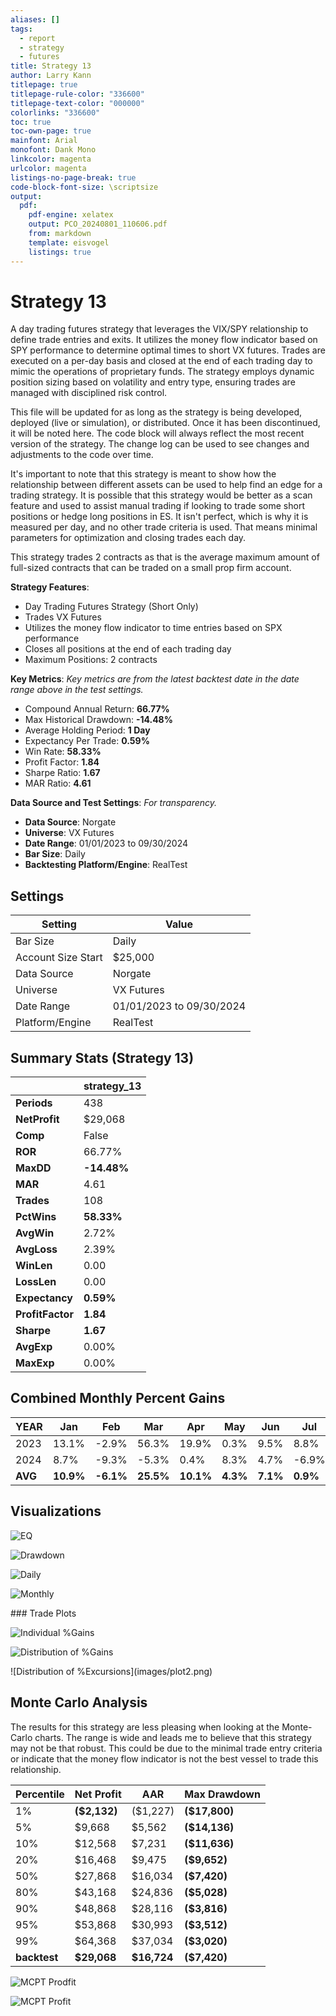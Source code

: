 ```yaml
---
aliases: []
tags: 
  - report
  - strategy
  - futures
title: Strategy 13
author: Larry Kann
titlepage: true
titlepage-rule-color: "336600"
titlepage-text-color: "000000"
colorlinks: "336600"
toc: true
toc-own-page: true
mainfont: Arial
monofont: Dank Mono
linkcolor: magenta
urlcolor: magenta
listings-no-page-break: true
code-block-font-size: \scriptsize
output:
  pdf:
    pdf-engine: xelatex
    output: PCO_20240801_110606.pdf
    from: markdown
    template: eisvogel
    listings: true
---
```

# Strategy 13

A day trading futures strategy that leverages the VIX/SPY relationship to define trade entries and exits. It utilizes the money flow indicator based on SPY performance to determine optimal times to short VX futures. Trades are executed on a per-day basis and closed at the end of each trading day to mimic the operations of proprietary funds. The strategy employs dynamic position sizing based on volatility and entry type, ensuring trades are managed with disciplined risk control.

This file will be updated for as long as the strategy is being developed, deployed (live or simulation), or distributed. Once it has been discontinued, it will be noted here. The code block will always reflect the most recent version of the strategy. The change log can be used to see changes and adjustments to the code over time.

It's important to note that this strategy is meant to show how the relationship between different assets can be used to help find an edge for a trading strategy. It is possible that this strategy would be better as a scan feature and used to assist manual trading if looking to trade some short positions or hedge long positions in ES. It isn't perfect, which is why it is measured per day, and no other trade criteria is used. That means minimal parameters for optimization and closing trades each day. 

This strategy trades 2 contracts as that is the average maximum amount of full-sized contracts that can be traded on a small prop firm account. 

**Strategy Features**:

- Day Trading Futures Strategy (Short Only)
- Trades VX Futures
- Utilizes the money flow indicator to time entries based on SPX performance
- Closes all positions at the end of each trading day
- Maximum Positions: 2 contracts

**Key Metrics**: _Key metrics are from the latest backtest date in the date range above in the test settings._

- Compound Annual Return: **66.77%**
- Max Historical Drawdown: **-14.48%**
- Average Holding Period: **1 Day**
- Expectancy Per Trade: **0.59%**
- Win Rate: **58.33%**
- Profit Factor: **1.84**
- Sharpe Ratio: **1.67**
- MAR Ratio: **4.61**

**Data Source and Test Settings**: _For transparency._

- **Data Source**: Norgate
- **Universe**: VX Futures
- **Date Range**: 01/01/2023 to 09/30/2024
- **Bar Size**: Daily
- **Backtesting Platform/Engine**: RealTest

## Settings

| Setting            | Value                              |
| ------------------ | ---------------------------------- |
| Bar Size           | Daily                               |
| Account Size Start | $25,000                             |
| Data Source        | Norgate                             |
| Universe           | VX Futures                          |
| Date Range         | 01/01/2023 to 09/30/2024            |
| Platform/Engine    | RealTest                            |

## Summary Stats (Strategy 13)

|              | strategy_13 |
| ------------ | ----------- |
| **Periods**      | 438         |
| **NetProfit**    | $29,068     |
| **Comp**         | False       |
| **ROR**          | 66.77%      |
| **MaxDD**        | **-14.48%** |
| **MAR**          | 4.61        |
| **Trades**       | 108         |
| **PctWins**      | **58.33%**  |
| **AvgWin**       | 2.72%       |
| **AvgLoss**      | 2.39%       |
| **WinLen**       | 0.00        |
| **LossLen**      | 0.00        |
| **Expectancy**   | **0.59%**   |
| **ProfitFactor** | **1.84**    |
| **Sharpe**       | **1.67**    |
| **AvgExp**       | 0.00%       |
| **MaxExp**       | 0.00%       |

## Combined Monthly Percent Gains

| YEAR | Jan   | Feb    | Mar    | Apr   | May   | Jun  | Jul  | Aug    | Sep    | Oct  | Nov | Dec | **TOTAL** | MaxDD   |
| ---- | ----- | ------ | ------ | ----- | ----- | ---- | ---- | ------ | ------ | ---- | --- | --- | -------- | ------- |
| 2023 | 13.1% | -2.9%  | 56.3%  | 19.9% | 0.3%  | 9.5% | 8.8% | -18.8% | -10.8% | 5.2% | 13.5% | 7.1% | **101.1%** | -29.7% |
| 2024 | 8.7%  | -9.3%  | -5.3%  | 0.4%  | 8.3%  | 4.7% | -6.9% | 22.3%  | -7.7%  | n/a  | n/a | n/a | **15.2%**  | -18.4%  |
| **AVG** | **10.9%** | **-6.1%** | **25.5%** | **10.1%** | **4.3%** | **7.1%** | **0.9%** | **1.7%** | **-9.3%** | **5.2%** | **13.5%** | **7.1%** | **58.1%** | **-24.1%** |

## Visualizations


![EQ](images/graph2.png)


![Drawdown](images/graph3.png)
<div style="page-break-after: always;"></div>

![Daily](images/graph5.png)

![Monthly](images/graph7.png)
<div style="page-break-after: always;"></div>
### Trade Plots


![Individual %Gains](images/plot0.png)


![Distribution of %Gains](images/plot1.png)
<div style="page-break-after: always;"></div>
![Distribution of %Excursions](images/plot2.png)

## Monte Carlo Analysis

The results for this strategy are less pleasing when looking at the Monte-Carlo charts. The range is wide and leads me to believe that this strategy may not be that robust. This could be due to the minimal trade entry criteria or indicate that the money flow indicator is not the best vessel to trade this relationship. 

| Percentile | Net Profit  | AAR     | Max Drawdown    |
| ---------- | ----------- | ------- | ---------------- |
| 1%         | **($2,132)** | ($1,227) | **($17,800)**    |
| 5%         | $9,668      | $5,562  | **($14,136)**    |
| 10%        | $12,568     | $7,231  | **($11,636)**    |
| 20%        | $16,468     | $9,475  | **($9,652)**     |
| 50%        | $27,868     | $16,034 | **($7,420)**     |
| 80%        | $43,168     | $24,836 | **($5,028)**     |
| 90%        | $48,868     | $28,116 | **($3,816)**     |
| 95%        | $53,868     | $30,993 | **($3,512)**     |
| 99%        | $64,368     | $37,034 | **($3,020)**     |
| **backtest** | **$29,068** | **$16,724** | **($7,420)** |

![MCPT Prodfit](images/plot4.png)

![MCPT Profit](images/plot5.png)




